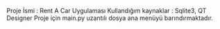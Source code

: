 Proje İsmi : Rent A Car Uygulaması
Kullandığım kaynaklar : Sqlite3, QT Designer
Proje için main.py uzantılı dosya ana menüyü barındırmaktadır.
